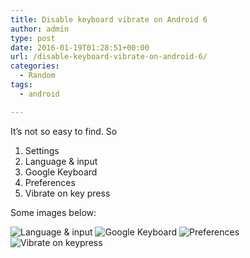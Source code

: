```yaml
---
title: Disable keyboard vibrate on Android 6
author: admin
type: post
date: 2016-01-19T01:28:51+00:00
url: /disable-keyboard-vibrate-on-android-6/
categories:
  - Random
tags:
  - android

---
```

It&#8217;s not so easy to find. So

  1. Settings
  2. Language & input
  3. Google Keyboard
  4. Preferences
  5. Vibrate on key press

Some images below:

<!--more-->

![](/images/2016/01/1.png "Language & input")
![](/images/2016/01/2.png "Google Keyboard")
![](/images/2016/01/3.png "Preferences")
![](/images/2016/01/4.png "Vibrate on keypress")